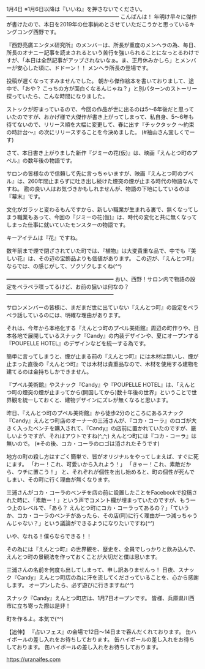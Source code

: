 1月4日 ※1月6日以降は『いいね』を押さないでください。
━━━━━━━━━━━━━━━━━━━━━
こんばんは！
年明け早々に傑作が書けたので、本日を2019年の仕事納めとさせていただこうかと思っているキングコング西野です。

『西野亮廣エンタメ研究所』のメンバーは、所長が重度のメンヘラの為、毎日、所長のオナニー記事を読まされるという苦行を強いられることになっとるわけですが、「本日は全然記事がアップされないなぁ。ま、正月休みかしら」とメンバーが安心した頃に、ドドーン！！
メンヘラ所長の登場です。

投稿が遅くなってすみませんでした。
朝から傑作絵本を書いておりまして、途中で、「おや？ こっちの方が面白くなるんじゃね？」と別パターンのストーリー探っていたら、こんな時間になりました。

ストックが貯まっているので、今回の作品が世に出るのは5～6年後だと思っていたのですが、おかげ様で大傑作が書き上がってしまって、私自身、5～6年も待てないので、リリース順を大幅に変更して、春に出す『チックタック ～約束の時計台～』の次にリリースすることを今決めました。
(#袖山さん宜しくでーす)

さて、本日書き上がりました新作『ジミーの花(仮)』は、映画『えんとつ町のプペル』の数年後の物語です。

サロンの皆様なので信頼して先に言っちゃいますが、映画『えんとつ町のプペル』は、260年間止まらずに吐き出し続けた煙突の煙が止まる時代の物語なんですね。
勘の良い人はお気づきかもしれませんが、物語の下地にしているのは『幕末』です。

文化がガラッと変わるもんですから、新しい職業が生まれる裏で、無くなってしまう職業もあって、今回の『ジミーの花(仮)』は、時代の変化と共に無くなってしまった仕事に就いていたモンスターの物語です。

キーアイテムは『花』ですね。

数年前まで煙で閉ざされていた町では、『植物』は大変貴重な品で、中でも『美しい花』は、その辺の宝飾品よりも価値があります。
この辺が、『えんとつ町』ならでは、の感じがして、ゾクゾクしまくね(*^^*)

━━━━━━━━━━━━━━━━━━━━
おい、西野！サロン内で物語の設定をペラペラ喋ってるけど、お前の狙いは何なの？
━━━━━━━━━━━━━━━━━━━━

サロンメンバーの皆様に、まだまだ世に出ていない『えんとつ町』の設定をペラペラ話しているのには、明確な理由があります。

それは、今年から本格化する『えんとつ町のプペル美術館』周辺の町作りや、日本各地で展開しているスナック『Candy』の内装デザインや、夏にオープンする『POUPELLE HOTEL』のデザインなどを統一する為です。

簡単に言ってしまうと、煙が止まる前の『えんとつ町』には木材は無いし、煙が止まった直後の『えんとつ町』では木材は貴重品なので、木材を使用する建物を建てるのは金持ちしかできません。

『プペル美術館』やスナック『Candy』や『POUPELLE HOTEL』は、「えんとつ町の煙突の煙が止まってから(開国してから)数十年後の世界」ということで世界観を統一しておくと、建物デザインにズレが無くなると思います。

昨日、『えんとつ町のプペル美術館』から徒歩2分のところにあるスナック『Candy』えんとつ町店のオーナーの三浦さんが、『コカ・コーラ』のロゴが大きく入ったベンチを購入されて、『Candy』の店前に置かれていたのですが、厳しいようですが、それはアウトですね(^_^;)
えんとつ町には『コカ・コーラ』は無いので。
(※その後、コカ・コーラのロゴは消されたそうです)

地方の町の殺し方はすごく簡単で、皆がオリジナルをやってしまえば、すぐに死にます。
「わー！これ、可愛いから入れよう！」
「きゃー！これ、素敵だから、ウチに置こう！」
と、それぞれが個性を出し始めると、町の個性が死んでしまい、その町に行く理由が無くなります。

三浦さんがコカ・コーラのベンチを店の前に設置したことをFacebookで投稿された時に、「素敵ー！」という声でコメント欄が埋まっていたのですが、もう一つ上のレベルで、「あら？ えんとつ町にコカ・コーラってあるの？」「ていうか、コカ・コーラのベンチがあったら、その店(町)に行く理由が一つ減っちゃうんじゃない？」という議論ができるようになりたいですね(*^^*)

いや、なれる！僕らならできる！！

その為には『えんとつ町』の世界観を、歴史を、全員でしっかりと飲み込んで、えんとつ町の景観法を作っておくことが大切だと僕は思います。

三浦さんの名前を何度も出してしまって、申し訳ありませんっ！
日夜、スナック『Candy』えんとつ町店の為に汗を流してくださっていることを、心から感謝します。
オープンしたら、必ず遊びに行きますね(*^^*)

スナック『Candy』えんとつ町店は、1月7日オープンです。
皆様、兵庫県川西市に立ち寄った際は是非！

町を作るよ。本気で(*^^*)

【追伸】
『占いフェス』の会場で12日～14日まで呑んだくれております。
缶ハイボールの差し入れをお待ちしております。
缶ハイボールの差し入れをお待ちしております。
缶ハイボールの差し入れをお待ちしております。

https://uranaifes.com
